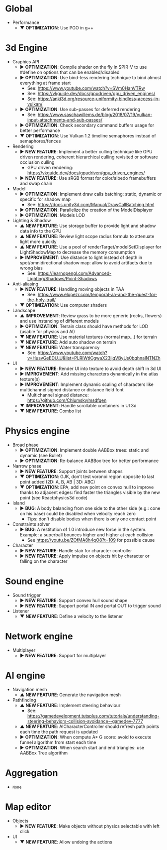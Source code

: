 # Global
* Performance
  * ▼ **OPTIMIZATION**: Use PGO in g++

# 3d Engine
* Graphics API
  * ► **OPTIMIZATION**: Compile shader on the fly in SPIR-V to use #define on options that can be enabled/disabled
  * ► **OPTIMIZATION**: Use bind-less rendering technique to bind almost everything at frame start
    * See: <https://www.youtube.com/watch?v=SVm0HanVTRw>
    * See: <https://vkguide.dev/docs/gpudriven/gpu_driven_engines/>
    * See: <https://anki3d.org/resource-uniformity-bindless-access-in-vulkan/>
  * ► **OPTIMIZATION**: Use sub-passes for deferred rendering
    * See: <https://www.saschawillems.de/blog/2018/07/19/vulkan-input-attachments-and-sub-passes/>
  * ► **OPTIMIZATION**: Check secondary command buffers usage for better performance
  * ▼ **OPTIMIZATION**: Use Vulkan 1.2 timeline semaphores instead of semaphores/fences
* Rendering
  * ► **NEW FEATURE**: Implement a better culling technique like GPU driven rendering, coherent hierarchical culling revisited or software occlusion culling
    * GPU driven rendering: <https://vkguide.dev/docs/gpudriven/gpu_driven_engines/>
  * ► **NEW FEATURE**: Use sRGB format for color/albedo framebuffers and swap chain
* Model
  * ► **OPTIMIZATION**: Implement draw calls batching: static, dynamic or specific for shadow map
    * See: <https://docs.unity3d.com/Manual/DrawCallBatching.html>
  * ► **OPTIMIZATION**: Parallelize the creation of the ModelDisplayer
  * ► **OPTIMIZATION**: Models LOD
* Lighting & Shadow
  * ▲ **NEW FEATURE**: Use storage buffer to provide light and shadow data info to the GPU
  * ▲ **NEW FEATURE**: Review light scope radius formula to attenuate light more quickly
  * ▲ **NEW FEATURE**: Use a pool of renderTarget/modelSetDisplayer for LightShadowMap to decrease the memory consumption
  * ► **IMPROVEMENT**: Use distance to light instead of depth in spot/omnidirectional shadow map: allow to avoid artifacts due to wrong bias
    * See: <https://learnopengl.com/Advanced-Lighting/Shadows/Point-Shadows>
* Anti-aliasing
  * ► **NEW FEATURE**: Handling moving objects in TAA
    * See: <https://www.elopezr.com/temporal-aa-and-the-quest-for-the-holy-trail/>
  * ▼ **OPTIMIZATION**: Use computer shaders
* Landscape
  * ▲ **IMPROVEMENT**: Review grass to be more generic (rocks, flowers) and use instancing of different models
  * ► **OPTIMIZATION**: Terrain class should have methods for LOD (usable for physics and AI)
  * ▼ **NEW FEATURE**: Use material textures (normal map...) for terrain
  * ▼ **NEW FEATURE**: Add auto shadow on terrain
  * ▼ **NEW FEATURE**: Water transparency
    * See: <https://www.youtube.com/watch?v=HusvGeEDU_U&list=PLRIWtICgwaX23jiqVByUs0bqhnalNTNZh>
* UI
  * ► **NEW FEATURE**: Render UI into texture to avoid depth shift in 3d UI
  * ► **IMPROVEMENT**: Add missing characters dynamically in the atlas texture(s)
  * ► **IMPROVEMENT**: Implement dynamic scaling of characters like multichannel signed distance or distance field font
    * Multichannel signed distance: <https://github.com/Chlumsky/msdfgen>
  * ▼ **IMPROVEMENT**: Handle scrollable containers in UI 3d
  * ▼ **NEW FEATURE**: Combo list

# Physics engine
* Broad phase
  * ► **OPTIMIZATION**: Implement double AABBox trees: static and dynamic (see Bullet)
  * ► **OPTIMIZATION**: Re-balance AABBox tree for better performance
* Narrow phase
  * ► **NEW FEATURE**: Support joints between shapes
  * ▼ **OPTIMIZATION**: GJK, don't test voronoi region opposite to last point added (2D: A, B, AB | 3D: ABC)
  * ▼ **OPTIMIZATION**: EPA, add new point on convex hull to improve thanks to adjacent edges: find faster the triangles visible by the new point (see Reactphysics3d code)
* Island
  * ► **BUG**: A body balancing from one side to the other side (e.g.: cone on his base) could be disabled when velocity reach zero
    * Tips: don't disable bodies when there is only one contact point
* Constraints solver
  * ► **BUG**: A restitution of 1.0 introduce new force in the system. Example: a superball bounces higher and higher at each collision
    * See <https://youtu.be/ZOfMA8h4qO8?t=109> for possible cause
* Character
  * ► **NEW FEATURE**: Handle stair for character controller
  * ► **NEW FEATURE**: Apply impulse on objects hit by character or falling on the character

# Sound engine
* Sound trigger
  * ► **NEW FEATURE**: Support convex hull sound shape
  * ► **NEW FEATURE**: Support portal IN and portal OUT to trigger sound
* Listener    
  * ▼ **NEW FEATURE**: Define a velocity to the listener

# Network engine
* Multiplayer
  * ► **NEW FEATURE**: Support for multiplayer

# AI engine
* Navigation mesh
  * ▲ **NEW FEATURE**: Generate the navigation mesh
* Pathfinding
  * ▲ **NEW FEATURE**: Implement steering behaviour
    * See: <https://gamedevelopment.tutsplus.com/tutorials/understanding-steering-behaviors-collision-avoidance--gamedev-7777>
  * ▲ **NEW FEATURE**: AICharacterController should refresh path points each time the path request is updated 
  * ► **OPTIMIZATION**: When compute A* G score: avoid to execute funnel algorithm from start each time
  * ► **OPTIMIZATION**: When search start and end triangles: use AABBox Tree algorithm

# Aggregation
* `None`

# Map editor
* Objects
  * ► **NEW FEATURE**: Make objects without physics selectable with left click
* UI
  * ▼ **NEW FEATURE**: Allow undoing the actions
